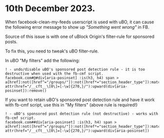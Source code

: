 # 10th December 2023.

When facebook-clean-my-feeds userscript is used with uBO, it can cause the following error message to show up _"Something went wrong"_ in FB.

Source of this issue is with one of uBlock Origin's filter-rule for sponsored posts.

To fix this, you need to tweak's uBO filter-rule.
  
In uBO "My filters" add the following:
```
! - undo/disable uBO's sponsored post detection rule - it is too destructive when used with the fb-cmf script.
facebook.com#@#div[aria-posinset] :is(h3, h4) span > a[href]:not([href^="/groups/"]):not([href*="section_header_type"]):matches-attr(href="/__cft__\[0\]=[-\w]{270,}/"):upward(div[aria-posinset]):remove()
```

If you want to retain uBO's sponsored post detection rule and have it work with fb-cmf script, use this in "My filters" (above rule is required!)
```
! - uBO's sponsored post detection rule (not destructive) - works with fb-cmf script.
facebook.com##div[aria-posinset] :is(h3, h4) span > a[href]:not([href^="/groups/"]):not([href*="section_header_type"]):matches-attr(href="/__cft__\[0\]=[-\w]{270,}/"):upward(div[aria-posinset])
```
